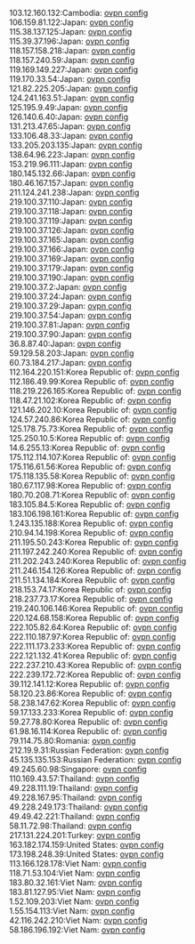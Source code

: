 103.12.160.132:Cambodia: [ovpn config](vpn/103_12_160_132.ovpn)  
106.159.81.122:Japan: [ovpn config](vpn/106_159_81_122.ovpn)  
115.38.137.125:Japan: [ovpn config](vpn/115_38_137_125.ovpn)  
115.39.37.196:Japan: [ovpn config](vpn/115_39_37_196.ovpn)  
118.157.158.218:Japan: [ovpn config](vpn/118_157_158_218.ovpn)  
118.157.240.59:Japan: [ovpn config](vpn/118_157_240_59.ovpn)  
119.169.149.227:Japan: [ovpn config](vpn/119_169_149_227.ovpn)  
119.170.33.54:Japan: [ovpn config](vpn/119_170_33_54.ovpn)  
121.82.225.205:Japan: [ovpn config](vpn/121_82_225_205.ovpn)  
124.241.163.51:Japan: [ovpn config](vpn/124_241_163_51.ovpn)  
125.195.9.49:Japan: [ovpn config](vpn/125_195_9_49.ovpn)  
126.140.6.40:Japan: [ovpn config](vpn/126_140_6_40.ovpn)  
131.213.47.65:Japan: [ovpn config](vpn/131_213_47_65.ovpn)  
133.106.48.33:Japan: [ovpn config](vpn/133_106_48_33.ovpn)  
133.205.203.135:Japan: [ovpn config](vpn/133_205_203_135.ovpn)  
138.64.96.223:Japan: [ovpn config](vpn/138_64_96_223.ovpn)  
153.219.96.111:Japan: [ovpn config](vpn/153_219_96_111.ovpn)  
180.145.132.66:Japan: [ovpn config](vpn/180_145_132_66.ovpn)  
180.46.167.157:Japan: [ovpn config](vpn/180_46_167_157.ovpn)  
211.124.241.238:Japan: [ovpn config](vpn/211_124_241_238.ovpn)  
219.100.37.110:Japan: [ovpn config](vpn/219_100_37_110.ovpn)  
219.100.37.118:Japan: [ovpn config](vpn/219_100_37_118.ovpn)  
219.100.37.119:Japan: [ovpn config](vpn/219_100_37_119.ovpn)  
219.100.37.126:Japan: [ovpn config](vpn/219_100_37_126.ovpn)  
219.100.37.165:Japan: [ovpn config](vpn/219_100_37_165.ovpn)  
219.100.37.166:Japan: [ovpn config](vpn/219_100_37_166.ovpn)  
219.100.37.169:Japan: [ovpn config](vpn/219_100_37_169.ovpn)  
219.100.37.179:Japan: [ovpn config](vpn/219_100_37_179.ovpn)  
219.100.37.190:Japan: [ovpn config](vpn/219_100_37_190.ovpn)  
219.100.37.2:Japan: [ovpn config](vpn/219_100_37_2.ovpn)  
219.100.37.24:Japan: [ovpn config](vpn/219_100_37_24.ovpn)  
219.100.37.29:Japan: [ovpn config](vpn/219_100_37_29.ovpn)  
219.100.37.54:Japan: [ovpn config](vpn/219_100_37_54.ovpn)  
219.100.37.81:Japan: [ovpn config](vpn/219_100_37_81.ovpn)  
219.100.37.90:Japan: [ovpn config](vpn/219_100_37_90.ovpn)  
36.8.87.40:Japan: [ovpn config](vpn/36_8_87_40.ovpn)  
59.129.58.203:Japan: [ovpn config](vpn/59_129_58_203.ovpn)  
60.73.184.217:Japan: [ovpn config](vpn/60_73_184_217.ovpn)  
112.164.220.151:Korea Republic of: [ovpn config](vpn/112_164_220_151.ovpn)  
112.186.49.99:Korea Republic of: [ovpn config](vpn/112_186_49_99.ovpn)  
118.219.226.165:Korea Republic of: [ovpn config](vpn/118_219_226_165.ovpn)  
118.47.21.102:Korea Republic of: [ovpn config](vpn/118_47_21_102.ovpn)  
121.146.202.10:Korea Republic of: [ovpn config](vpn/121_146_202_10.ovpn)  
124.57.240.86:Korea Republic of: [ovpn config](vpn/124_57_240_86.ovpn)  
125.178.75.73:Korea Republic of: [ovpn config](vpn/125_178_75_73.ovpn)  
125.250.10.5:Korea Republic of: [ovpn config](vpn/125_250_10_5.ovpn)  
14.6.255.13:Korea Republic of: [ovpn config](vpn/14_6_255_13.ovpn)  
175.112.114.107:Korea Republic of: [ovpn config](vpn/175_112_114_107.ovpn)  
175.116.61.56:Korea Republic of: [ovpn config](vpn/175_116_61_56.ovpn)  
175.118.135.58:Korea Republic of: [ovpn config](vpn/175_118_135_58.ovpn)  
180.67.117.98:Korea Republic of: [ovpn config](vpn/180_67_117_98.ovpn)  
180.70.208.71:Korea Republic of: [ovpn config](vpn/180_70_208_71.ovpn)  
183.105.84.5:Korea Republic of: [ovpn config](vpn/183_105_84_5.ovpn)  
183.106.198.161:Korea Republic of: [ovpn config](vpn/183_106_198_161.ovpn)  
1.243.135.188:Korea Republic of: [ovpn config](vpn/1_243_135_188.ovpn)  
210.94.14.198:Korea Republic of: [ovpn config](vpn/210_94_14_198.ovpn)  
211.195.50.243:Korea Republic of: [ovpn config](vpn/211_195_50_243.ovpn)  
211.197.242.240:Korea Republic of: [ovpn config](vpn/211_197_242_240.ovpn)  
211.202.243.240:Korea Republic of: [ovpn config](vpn/211_202_243_240.ovpn)  
211.246.154.126:Korea Republic of: [ovpn config](vpn/211_246_154_126.ovpn)  
211.51.134.184:Korea Republic of: [ovpn config](vpn/211_51_134_184.ovpn)  
218.153.74.17:Korea Republic of: [ovpn config](vpn/218_153_74_17.ovpn)  
218.237.73.17:Korea Republic of: [ovpn config](vpn/218_237_73_17.ovpn)  
219.240.106.146:Korea Republic of: [ovpn config](vpn/219_240_106_146.ovpn)  
220.124.68.158:Korea Republic of: [ovpn config](vpn/220_124_68_158.ovpn)  
222.105.82.64:Korea Republic of: [ovpn config](vpn/222_105_82_64.ovpn)  
222.110.187.97:Korea Republic of: [ovpn config](vpn/222_110_187_97.ovpn)  
222.111.173.233:Korea Republic of: [ovpn config](vpn/222_111_173_233.ovpn)  
222.121.132.41:Korea Republic of: [ovpn config](vpn/222_121_132_41.ovpn)  
222.237.210.43:Korea Republic of: [ovpn config](vpn/222_237_210_43.ovpn)  
222.239.172.72:Korea Republic of: [ovpn config](vpn/222_239_172_72.ovpn)  
39.112.141.12:Korea Republic of: [ovpn config](vpn/39_112_141_12.ovpn)  
58.120.23.86:Korea Republic of: [ovpn config](vpn/58_120_23_86.ovpn)  
58.238.147.62:Korea Republic of: [ovpn config](vpn/58_238_147_62.ovpn)  
59.17.133.233:Korea Republic of: [ovpn config](vpn/59_17_133_233.ovpn)  
59.27.78.80:Korea Republic of: [ovpn config](vpn/59_27_78_80.ovpn)  
61.98.16.114:Korea Republic of: [ovpn config](vpn/61_98_16_114.ovpn)  
79.114.75.80:Romania: [ovpn config](vpn/79_114_75_80.ovpn)  
212.19.9.31:Russian Federation: [ovpn config](vpn/212_19_9_31.ovpn)  
45.135.135.153:Russian Federation: [ovpn config](vpn/45_135_135_153.ovpn)  
49.245.60.98:Singapore: [ovpn config](vpn/49_245_60_98.ovpn)  
110.169.43.57:Thailand: [ovpn config](vpn/110_169_43_57.ovpn)  
49.228.111.19:Thailand: [ovpn config](vpn/49_228_111_19.ovpn)  
49.228.167.95:Thailand: [ovpn config](vpn/49_228_167_95.ovpn)  
49.228.249.173:Thailand: [ovpn config](vpn/49_228_249_173.ovpn)  
49.49.42.221:Thailand: [ovpn config](vpn/49_49_42_221.ovpn)  
58.11.72.98:Thailand: [ovpn config](vpn/58_11_72_98.ovpn)  
217.131.224.201:Turkey: [ovpn config](vpn/217_131_224_201.ovpn)  
163.182.174.159:United States: [ovpn config](vpn/163_182_174_159.ovpn)  
173.198.248.39:United States: [ovpn config](vpn/173_198_248_39.ovpn)  
113.166.128.178:Viet Nam: [ovpn config](vpn/113_166_128_178.ovpn)  
118.71.53.104:Viet Nam: [ovpn config](vpn/118_71_53_104.ovpn)  
183.80.32.161:Viet Nam: [ovpn config](vpn/183_80_32_161.ovpn)  
183.81.127.95:Viet Nam: [ovpn config](vpn/183_81_127_95.ovpn)  
1.52.109.203:Viet Nam: [ovpn config](vpn/1_52_109_203.ovpn)  
1.55.154.113:Viet Nam: [ovpn config](vpn/1_55_154_113.ovpn)  
42.116.242.210:Viet Nam: [ovpn config](vpn/42_116_242_210.ovpn)  
58.186.196.192:Viet Nam: [ovpn config](vpn/58_186_196_192.ovpn)  
